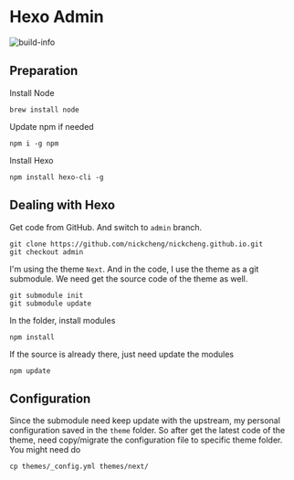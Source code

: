 # Hexo Admin

![build-info](https://travis-ci.org/nickcheng/nickcheng.github.io.svg)

## Preparation
Install  Node

`brew install node`

Update npm if needed

`npm i -g npm`

Install Hexo

`npm install hexo-cli -g`

## Dealing with Hexo
Get code from GitHub. And switch to `admin` branch.
```
git clone https://github.com/nickcheng/nickcheng.github.io.git
git checkout admin
```

I'm using the theme `Next`. And in the code, I use the theme as a git submodule. We need get the source code of the theme as well.
```
git submodule init
git submodule update
```

In the folder, install modules

`npm install`

If the source is already there, just need update the modules

`npm update`

## Configuration
Since the submodule need keep update with the upstream, my personal configuration saved in the `theme` folder. So after get the latest code of the theme, need copy/migrate the configuration file to specific theme folder. You might need do

`cp themes/_config.yml themes/next/`
